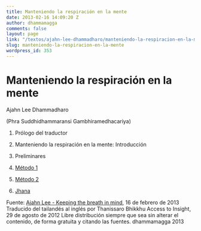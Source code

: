 ```yaml
---
title: Manteniendo la respiración en la mente
date: 2013-02-16 14:09:20 Z
author: dhammamagga
comments: false
layout: page
link: "/textos/ajahn-lee-dhammadharo/manteniendo-la-respiracion-en-la-mente/"
slug: manteniendo-la-respiracion-en-la-mente
wordpress_id: 353
---
```


# Manteniendo la respiración en la mente




Ajahn Lee Dhammadharo




(Phra Suddhidhammaransi Gambhiramedhacariya)






	
  1. Prólogo del traductor

	
  2. Manteniendo la respiración en la mente: Introducción

	
  3. Preliminares

	
  4. [Método 1](/textos/ajahn-lee-dhammadharo/manteniendo-la-respiracion-en-la-mente/metodo-1/)

	
  5. [Método 2](/textos/ajahn-lee-dhammadharo/manteniendo-la-respiracion-en-la-mente/metodo-2/)

	
  6. [Jhana](/textos/ajahn-lee-dhammadharo/manteniendo-la-respiracion-en-la-mente/jhana/)<!-- more -->




Fuente: [Ajahn Lee - Keeping the breath in mind](http://www.accesstoinsight.org/lib/thai/lee/inmind.html), 16 de febrero de 2013
Traducido del tailandés al inglés por Thanissaro Bhikkhu
Access to Insight, 29 de agosto de 2012
Libre distribución siempre que sea sin alterar el contenido, de forma gratuita y citando las fuentes.
dhammamagga 2013
